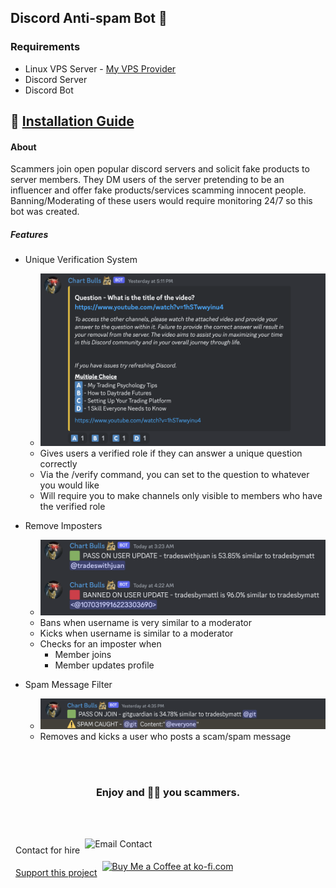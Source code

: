 ## Discord Anti-spam Bot 🤖

### Requirements

- Linux VPS Server - [My VPS Provider](https://www.linode.com/lp/refer/?r=3eabea16dddc74fdc11ae5d0a73cd919c1ed1ae0)
- Discord Server
- Discord Bot

## 📜 [Installation Guide](/.setup/setup.md)

#### About

Scammers join open popular discord servers and solicit fake products to server members. They DM users of the server pretending to be an influencer and offer fake products/services scamming innocent people. Banning/Moderating of these users would require monitoring 24/7 so this bot was created.

##### Features

- Unique Verification System

  - ![verify](images/verify.png)
  - Gives users a verified role if they can answer a unique question correctly
  - Via the /verify command, you can set to the question to whatever you would like
  - Will require you to make channels only visible to members who have the verified role

- Remove Imposters

  - ![imposter](images/imposter.png)
  - Bans when username is very similar to a moderator
  - Kicks when username is similar to a moderator
  - Checks for an imposter when
    - Member joins
    - Member updates profile

- Spam Message Filter
  - ![spam](images/spam.png)
  - Removes and kicks a user who posts a scam/spam message

<div align="center">
    <br></br>
    <h3> Enjoy and 🖕🏼 you scammers.</h3>
</div>

<br></br>
<a href='mailto:theprogrammergary@gmail.com' target='_blank' style='text-decoration: none; color: inherit;'>
  <div style='display: flex; align-items: center;'>
    <span style='margin-left: 8px; margin-right: 8px;'>Contact for hire</span>
    <img height='24' style='border: 0px; height: 36px;' src='https://img.shields.io/badge/Gmail-D14836?style=for-the-badge&logo=gmail&logoColor=white' border='0' alt='Email Contact' />
  </div>
</a>

<a href='https://ko-fi.com/M4M6RTXS2' target='_blank'>
  <div style='display: flex; align-items: center;'>
    <span style='margin-left: 8px; margin-right: 8px;'>Support this project </span>
    <img height='24' style='border: 0px; height: 36px;' src='https://img.shields.io/badge/Buy_Me_A_Coffee-FFDD00?style=for-the-badge&logo=buy-me-a-coffee&logoColor=black' border='0' alt='Buy Me a Coffee at ko-fi.com' />
  </div>
</a>


